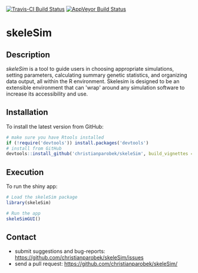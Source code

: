 [![Travis-CI Build Status](https://travis-ci.org/christianparobek/skeleSim.svg?branch=master)](https://travis-ci.org/christianparobek/skeleSim)
[![AppVeyor Build Status](https://ci.appveyor.com/api/projects/status/github/christianparobek/skeleSim?branch=master&svg=true)](https://ci.appveyor.com/project/christianparobek/skeleSim)

# skeleSim

## Description

*skeleSim* is a tool to guide users in choosing appropriate simulations, setting parameters, calculating summary genetic statistics, and organizing data output, all within the R environment. Skelesim is designed to be an extensible environment that can 'wrap' around any simulation software to increase its accessibility and use.
    
## Installation

To install the latest version from GitHub:

```r
# make sure you have Rtools installed
if (!require('devtools')) install.packages('devtools')
# install from GitHub
devtools::install_github('christianparobek/skeleSim', build_vignettes = TRUE)
```

## Execution

To run the shiny app:

```r
# Load the skeleSim package
library(skeleSim)

# Run the app
skeleSimGUI()
```

## Contact

* submit suggestions and bug-reports: <https://github.com/christianparobek/skeleSim/issues>
* send a pull request: <https://github.com/christianparobek/skeleSim/>